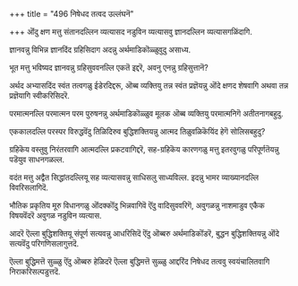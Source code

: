 +++
title = "496 निषेधद तत्वद उल्लंघनॆ"

+++
ऒंदु क्षण मत्तु संतानदल्लिन व्यत्यासद नडुविन व्यत्यासवु ज्ञानदल्लिन व्यत्यासगळिंदागि.

ज्ञानवन्नु विभिन्न ज्ञानदिंद ग्रहिसिदाग अदन्नु अर्थमाडिकॊळ्ळुवुदु असाध्य.

भूत मत्तु भविष्यद ज्ञानवन्नु ग्रहिसुववनल्लि एकतॆ इद्दरॆ, अवनु एनन्नु ग्रहिसुत्तानॆ?

अर्थद अभ्यासदिंद स्वंत तत्वगळु ईडेरदिद्दरू, ऒब्ब व्यक्तियु तन्न स्वंत प्रज्ञॆयन्नु ऒंदे क्षणद शेषवागि अथवा तन्न प्रज्ञॆयागि स्वीकरिसिदरॆ.

परमात्मनल्लि परमात्मन परम पुरुषनन्नु अर्थमाडिकॊळ्ळुव मूलक ऒब्ब व्यक्तियु परमात्मनिगॆ अतीतनागबहुदु.

एककालदल्लि परस्पर विरुद्धवॆंदु तिळिदिरुव बुद्धिशक्तियन्नु आत्मद तिळुवळिकॆयिंद हेगॆ सोलिसबहुदु?

ग्रहिकॆय वस्तुवु निरंतरवागि आत्मदल्लि प्रकटवागिद्दरॆ, सह-ग्रहिकॆय कारणगळु मत्तु इतरवुगळु परिपूर्णतॆयन्नु पडॆयुव साधनगळल्ल.

वदंत मत्तु अद्वैत सिद्धांतदल्लियू सह व्यत्यासवन्नु साधिसलु साध्यविल्ल. इदन्नु भामर व्याख्यानदल्लि विवरिसलागिदॆ.

भौतिक प्रकृतिय मूरु विधानगळु ऒंदक्कॊंदु भिन्नवागिवॆ ऎंदु वादिसुववरिगॆ, अवुगळन्नु नाशमाडुव एकैक विषयवॆंदरॆ अवुगळ नडुविन व्यत्यास.

आदरॆ ऎल्ला बुद्धिशक्तियू संपूर्ण सत्यवन्नु आधरिसिदॆ ऎंदु ऒब्बरु अर्थमाडिकॊंडरॆ, बुद्धन बुद्धिशक्तियन्नु ऒंदे सत्यवॆंदु परिगणिसलागुत्तदॆ.

ऎल्ला बुद्धिमत्तॆ सुळ्ळु ऎंदु ऒब्बरु हेळिदरॆ ऎल्ला बुद्धिमत्तॆ सुळ्ळु आद्दरिंद निषेधद तत्ववु स्वयंचालितवागि निराकरिसल्पडुत्तदॆ.

